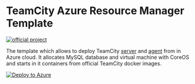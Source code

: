 # TeamCity Azure Resource Manager Template

[![official project](http://jb.gg/badges/official.svg)](https://confluence.jetbrains.com/display/ALL/JetBrains+on+GitHub)

The template which allows to deploy TeamCity [server](https://hub.docker.com/r/jetbrains/teamcity-server/) and [agent](https://hub.docker.com/r/jetbrains/teamcity-agent/) from in Azure cloud. It allocates MySQL database and virtual machine with CoreOS and starts in it containers from official TeamCity docker images.

[![Deploy to Azure](https://azuredeploy.net/deploybutton.svg)](https://portal.azure.com/#create/Microsoft.Template/uri/https%3A%2F%2Fraw.githubusercontent.com%2Fdtretyakov%2Fteamcity-azure-template%2Fmaster%2Fazuredeploy.json) 
